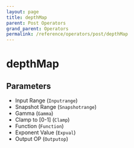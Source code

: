 ```yaml
---
layout: page
title: depthMap
parent: Post Operators
grand_parent: Operators
permalink: /reference/operators/post/depthMap
---
```


# depthMap

## Parameters

* Input Range (`Inputrange`)
* Snapshot Range (`Snapshotrange`)
* Gamma (`Gamma`)
* Clamp to [0-1] (`Clamp`)
* Function (`Function`)
* Exponent Value (`Expval`)
* Output OP (`Outputop`)
